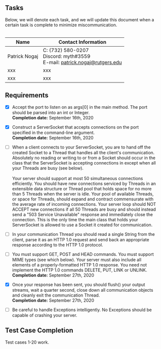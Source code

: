 <h2>Tasks</h2>
Below, we will denote each task, and we will update this document when a certain task is complete to minimize miscommunication.<br><br>

Name | Contact Information
------------ | -------------
Patrick Nogaj | C: (732) 580-0207<br>Discord: myth#3559<br>E-mail: patrick.nogaj@rutgers.edu
xxx | xxx
xxx | xxx

<h2>Requirements</h2>

* [x] Accept the port to listen on as args[0] in the main method. The port should be parsed into an int or Integer.<br><b>Completion date:</b> September 16th, 2020

* [x] Construct a ServerSocket that accepts connections on the port specified in the command-line argument. <br><b>Completion date:</b> September 16th, 2020

* [ ] When a client connects to your ServerSocket, you are to hand off the created Socket to a Thread that handles all the client's communication. Absolutely no reading or writing to or from a Socket should occur in the class that the ServerSocket is accepting connections in except when all your Threads are busy (see below).<br><br>Your server should support at most 50 simultaneous connections efficiently. You should have new connections serviced by Threads in an extensible data structure or Thread pool that holds space for no more than 5 Threads when the server is idle. Your pool of available Threads, or space for Threads, should expand and contract commensurate with the average rate of incoming connections. Your server loop should NOT ACCEPT new connections if all 50 Threads are busy and should instead send a "503 Service Unavailable" response and immediately close the connection. This is the only time the main class that holds your ServerSocket is allowed to use a Socket it created for communication.

* [ ] In your communication Thread you should read a single String from the client, parse it as an HTTP 1.0 request and send back an appropriate response according to the HTTP 1.0 protocol.

* [ ] You must support GET, POST and HEAD commands. You must support MIME types (see which below). Your server must also include all elements of a properly-formatted HTTP 1.0 response. You need not implement the HTTP 1.0 commands DELETE, PUT, LINK or UNLINK. <br><b>Completion date:</b> September 27th, 2020

* [x] Once your response has been sent, you should flush() your output streams, wait a quarter second, close down all communication objects and cleanly exit the communication Thread. <br><b>Completion date:</b> September 27th, 2020

* [ ] Be careful to handle Exceptions intelligently. No Exceptions should be capable of crashing your server.

<h2>Test Case Completion</h2>

Test cases 1-20 work.
